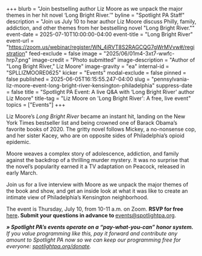 +++
blurb = "Join bestselling author Liz Moore as we unpack the major themes in her hit novel ‘Long Bright River.’"
byline = "Spotlight PA Staff"
description = "Join us July 10 to hear author Liz Moore discuss Philly, family, addiction, and other themes from her bestselling novel \"Long Bright River.\""
event-date = 2025-07-10T10:00:00-04:00
event-title = "Long Bright River"
event-url = "https://zoom.us/webinar/register/WN_4iRVT8S2RAGCQG7gWrMVvw#/registration"
feed-exclude = false
image = "2025/06/01m4-3xt7-wwfc-hrp7.png"
image-credit = "Photo submitted"
image-description = "Author of \"Long Bright River,\" Liz Moore"
image-gravity = "ea"
internal-id = "SPLLIZMOORE0625"
kicker = "Events"
modal-exclude = false
pinned = false
published = 2025-06-05T16:15:55.247-04:00
slug = "pennsylvania-liz-moore-event-long-bright-river-kensington-philadelphia"
suppress-date = false
title = "Spotlight PA Event: A live Q&A with ‘Long Bright River’ author Liz Moore"
title-tag = "Liz Moore on 'Long Bright River': A free, live event"
topics = ["Events"]
+++

Liz Moore’s <em>Long Bright River </em>became an instant hit, landing on the New York Times bestseller list and being crowned one of Barack Obama’s favorite books of 2020. The gritty novel follows Mickey, a no-nonsense cop, and her sister Kacey, who are on opposite sides of Philadelphia’s opioid epidemic.

Moore weaves a complex story of adolescence, addiction, and family against the backdrop of a thrilling murder mystery. It was no surprise that the novel’s popularity earned it a TV adaptation on Peacock, released in early March.

Join us for a live interview with Moore as we unpack the major themes of the book and show, and get an inside look at what it was like to create an intimate view of Philadelphia’s Kensington neighborhood.

The event is Thursday, July 10, from 10-11 a.m. on Zoom. <strong>RSVP for free </strong><a href="https://zoom.us/webinar/register/WN_4iRVT8S2RAGCQG7gWrMVvw">here</a><strong>. Submit your questions in advance to </strong><a href="mailto:events@spotlightpa.org">events@spotlightpa.org</a>.

<strong><em>» Spotlight PA’s events operate on a “pay-what-you-can” honor system.</em></strong><em> If you value programming like this, pay it forward and contribute any amount to Spotlight PA now so we can keep our programming free for everyone: </em><a href="http://spotlightpa.org/donate"><em>spotlightpa.org/donate</em></a><em>.</em>

